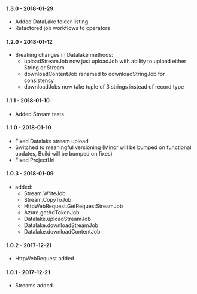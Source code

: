 #### 1.3.0 - 2018-01-29
* Added DataLake folder listing
* Refactored job workflows to operators

#### 1.2.0 - 2018-01-12
* Breaking changes in Datalake methods:
    * uploadStreamJob now just uploadJob with ability to upload either String or Stream
    * downloadContentJob renamed to downloadStringJob for consistency
    * downloadJobs now take tuple of 3 strings instead of record type

#### 1.1.1 - 2018-01-10
* Added Stream tests

#### 1.1.0 - 2018-01-10
* Fixed Datalake stream upload
* Switched to meaningful versioning (Minor will be bumped on functional updates, Build will be bumped on fixes)
* Fixed ProjectUrl

#### 1.0.3 - 2018-01-09
* added: 
    * Stream.WriteJob
    * Stream.CopyToJob
    * HttpWebRequest.GetRequestStreamJob
    * Azure.getAdTokenJob
    * Datalake.uploadStreamJob
    * Datalake.downloadStreamJob
    * Datalake.downloadContentJob

#### 1.0.2 - 2017-12-21
* HttpWebRequest added

#### 1.0.1 - 2017-12-21
* Streams added